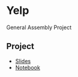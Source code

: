 # Yelp
General Assembly Project

## Project

- [Slides](index.slides.html)
- [Notebook](ihttps://github.com/lucienrey/Yelp/blob/master/Final_Database_Final.ipynb)
